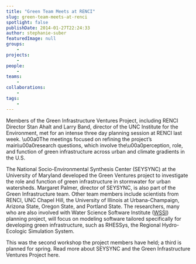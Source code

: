 ```yaml
---
title: "Green Team Meets at RENCI"
slug: green-team-meets-at-renci
spotlight: false
publishDate: 2014-01-27T22:24:33
author: stephanie-suber
featuredImage: null
groups:
    - 
projects:
    - 
people:
    - 
teams: 
    - 
collaborations:
    - 
tags:
    - 
---
```

<p>Members of the Green Infrastructure Ventures Project, including RENCI Director Stan Ahalt and Larry Band, director of the UNC Institute for the Environment, met for an intense three day planning session at RENCI last week. \u00a0The meetings focused on refining the project&#8217;s main\u00a0research questions, which involve the\u00a0perception, role, and function of green infrastructure across urban and climate gradients in the U.S.</p>
<p>The National Socio-Environmental Synthesis Center (SEYSYNC) at the University of Maryland developed the Green Ventures project to investigate the role and function of green infrastructure in stormwater for urban watersheds. Margaret Palmer, director of SEYSYNC, is also part of the Green Infrastructure team. Other team members include scientists from RENCI, UNC Chapel Hill, the University of Illinois at Urbana-Champaign, Arizona State, Oregon State, and Portland State. The researchers, many who are also involved with Water Science Software Institute (<a title="WSSI" href="https://www.renci.org/research/water-science-software-institute/">WSSI</a>) planning project, will focus on modeling software tailored specifically for developing green infrastructure, such as RHESSys, the Regional Hydro-Ecologic Simulation System.</p>
<p>This was the second workshop the project members have held; a third is planned for spring. Read more about SEYSYNC and the Green Infrastructure Ventures Project here.</p>
<!-- AddThis Advanced Settings generic via filter on the_content --><!-- AddThis Share Buttons generic via filter on the_content -->
